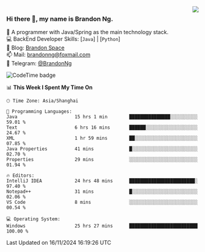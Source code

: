 <img  align="right" src="https://github-readme-stats-brandon0824.vercel.app/api/top-langs/?username=brandon0824&layout=compact">

### Hi there 👋, my name is Brandon Ng.

🌱 A programmer with Java/Spring as the main technology stack.  
💻 BackEnd Developer Skills: [`Java`] | [`Python`]  
📝 Blog: [Brandon Space](https://brandonng.tech)  
📫 Mail: brandonng@foxmail.com  
📰 Telegram: [@BrandonNg](https://t.me/BrandonNg24)  

![CodeTime badge](https://img.shields.io/endpoint?style=flat-square&url=https%3A%2F%2Fapi.codetime.dev%2Fshield%3Fid%3D128%26project%3D%26in%3D604800000)

<!--START_SECTION:waka-->
📊 **This Week I Spent My Time On** 

```text
🕑︎ Time Zone: Asia/Shanghai

💬 Programming Languages: 
Java                     15 hrs 1 min        ███████████████░░░░░░░░░░   59.01 % 
Text                     6 hrs 16 mins       ██████░░░░░░░░░░░░░░░░░░░   24.67 % 
XML                      1 hr 59 mins        ██░░░░░░░░░░░░░░░░░░░░░░░   07.85 % 
Java Properties          41 mins             █░░░░░░░░░░░░░░░░░░░░░░░░   02.70 % 
Properties               29 mins             ░░░░░░░░░░░░░░░░░░░░░░░░░   01.94 % 

🔥 Editors: 
IntelliJ IDEA            24 hrs 48 mins      ████████████████████████░   97.40 % 
Notepad++                31 mins             █░░░░░░░░░░░░░░░░░░░░░░░░   02.06 % 
VS Code                  8 mins              ░░░░░░░░░░░░░░░░░░░░░░░░░   00.54 % 

💻 Operating System: 
Windows                  25 hrs 27 mins      █████████████████████████   100.00 % 
```


 Last Updated on 16/11/2024 16:19:26 UTC
<!--END_SECTION:waka-->
